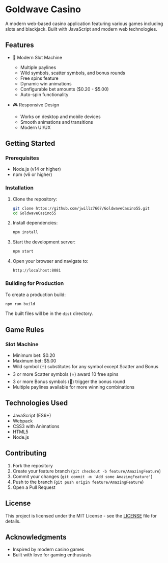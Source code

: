 # Goldwave Casino

A modern web-based casino application featuring various games including slots and blackjack. Built with JavaScript and modern web technologies.

## Features

- 🎰 Modern Slot Machine
  - Multiple paylines
  - Wild symbols, scatter symbols, and bonus rounds
  - Free spins feature
  - Dynamic win animations
  - Configurable bet amounts ($0.20 - $5.00)
  - Auto-spin functionality

- 🎮 Responsive Design
  - Works on desktop and mobile devices
  - Smooth animations and transitions
  - Modern UI/UX

## Getting Started

### Prerequisites

- Node.js (v14 or higher)
- npm (v6 or higher)

### Installation

1. Clone the repository:
   ```bash
   git clone https://github.com/jwillz7667/GoldwaveCasino55.git
   cd GoldwaveCasino55
   ```

2. Install dependencies:
   ```bash
   npm install
   ```

3. Start the development server:
   ```bash
   npm start
   ```

4. Open your browser and navigate to:
   ```
   http://localhost:8081
   ```

### Building for Production

To create a production build:
```bash
npm run build
```

The built files will be in the `dist` directory.

## Game Rules

### Slot Machine
- Minimum bet: $0.20
- Maximum bet: $5.00
- Wild symbol (🃏) substitutes for any symbol except Scatter and Bonus
- 3 or more Scatter symbols (⭐) award 10 free spins
- 3 or more Bonus symbols (🎁) trigger the bonus round
- Multiple paylines available for more winning combinations

## Technologies Used

- JavaScript (ES6+)
- Webpack
- CSS3 with Animations
- HTML5
- Node.js

## Contributing

1. Fork the repository
2. Create your feature branch (`git checkout -b feature/AmazingFeature`)
3. Commit your changes (`git commit -m 'Add some AmazingFeature'`)
4. Push to the branch (`git push origin feature/AmazingFeature`)
5. Open a Pull Request

## License

This project is licensed under the MIT License - see the [LICENSE](LICENSE) file for details.

## Acknowledgments

- Inspired by modern casino games
- Built with love for gaming enthusiasts
